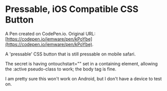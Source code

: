 # Pressable, iOS Compatible CSS Button

A Pen created on CodePen.io. Original URL: [https://codepen.io/jemware/pen/kPoYbe](https://codepen.io/jemware/pen/kPoYbe).

A 'pressable' CSS button that is still pressable on mobile safari.

The secret is having ontouchstart="" set in a containing element, allowing the :active pseudo-class to work; the body tag is fine.

I am pretty sure this won't work on Android, but I don't have a device to test on.